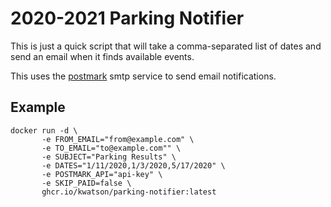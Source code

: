 # 2020-2021 Parking Notifier

This is just a quick script that will take a comma-separated list of dates and send an email when it finds available events.

This uses the [postmark](https://postmarkapp.com) smtp service to send email notifications.

## Example

```
docker run -d \
       -e FROM_EMAIL="from@example.com" \
       -e TO_EMAIL="to@example.com"" \
       -e SUBJECT="Parking Results" \
       -e DATES="1/11/2020,1/3/2020,5/17/2020" \
       -e POSTMARK_API="api-key" \
       -e SKIP_PAID=false \
       ghcr.io/kwatson/parking-notifier:latest
```